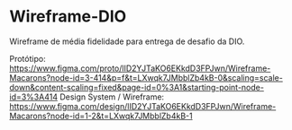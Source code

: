 # Wireframe-DIO
Wireframe de média fidelidade para entrega de desafio da DIO.

Protótipo: https://www.figma.com/proto/lID2YJTaKO6EKkdD3FPJwn/Wireframe-Macarons?node-id=3-414&p=f&t=LXwqk7JMbblZb4kB-0&scaling=scale-down&content-scaling=fixed&page-id=0%3A1&starting-point-node-id=3%3A414
Design System / Wireframe: https://www.figma.com/design/lID2YJTaKO6EKkdD3FPJwn/Wireframe-Macarons?node-id=1-2&t=LXwqk7JMbblZb4kB-1
